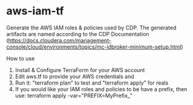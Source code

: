# aws-iam-tf
 
Generate the AWS IAM roles & policies used by CDP. The generated artifacts
are named according to the CDP Documentation 
(https://docs.cloudera.com/management-console/cloud/environments/topics/mc-idbroker-minimum-setup.html)

How to use

1. Install & Configure TerraForm for your AWS account
2. Edit aws.tf to provide your AWS credentials and 
3. Run it: "terraform plan" to test and "terraform apply" for reals
4. If you would like your IAM roles and policies to be have a prefix, then use:
    terraform apply -var="PREFIX=MyPrefix_"


